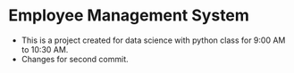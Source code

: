 # Employee Management System

- This is a project created for data science with python class for 9:00 AM to 10:30 AM.
- Changes for second commit.